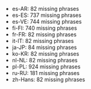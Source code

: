 - es-AR: 82 missing phrases
- es-ES: 737 missing phrases
- es-VE: 744 missing phrases
- fi-FI: 740 missing phrases
- fr-FR: 82 missing phrases
- it-IT: 82 missing phrases
- ja-JP: 84 missing phrases
- ko-KR: 82 missing phrases
- nl-NL: 82 missing phrases
- pl-PL: 924 missing phrases
- ru-RU: 181 missing phrases
- zh-Hans: 82 missing phrases
